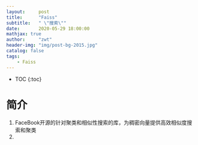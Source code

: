 ```yaml
---
layout:     post
title:      "Faiss"
subtitle:   " \"搜索\""
date:       2020-05-29 18:00:00
mathjax: true
author:     "zwt"
header-img: "img/post-bg-2015.jpg"
catalog: false
tags:
    - Faiss
---
```

* TOC
{:toc}
# 简介
1. FaceBook开源的针对聚类和相似性搜索的库，为稠密向量提供高效相似度搜索和聚类
2. 